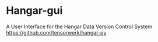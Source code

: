 # Hangar-gui

A User Interface for the Hangar Data Version Control System https://github.com/tensorwerk/hangar-py
